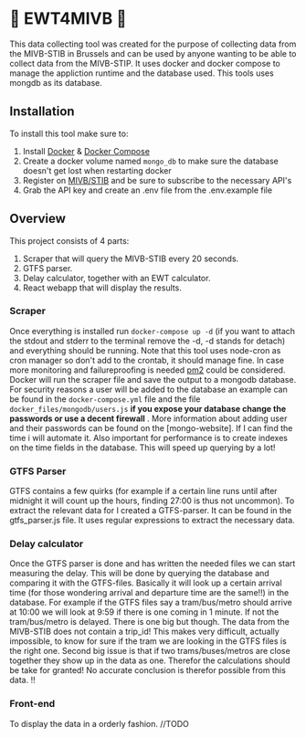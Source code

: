 # :tram: EWT4MIVB :bus:
This data collecting tool was created for the purpose of collecting data from the MIVB-STIB in Brussels and can be used by anyone wanting to be able to collect data from the MIVB-STIP. It uses docker and docker compose to manage the appliction runtime and the database used. This tools uses mongdb as its database.

## Installation

To install this tool make sure to:

1. Install [Docker](https://docs.docker.com/install/) & [Docker Compose](https://docs.docker.com/compose/install/)
2. Create a docker volume named `mongo_db` to make sure the database doesn't get lost when restarting docker 
3. Register on [MIVB/STIB](https://opendata.stib-mivb.be/store/) and be sure to subscribe to the necessary API's
4. Grab the API key and create an .env file from the .env.example file

## Overview

This project consists of 4 parts:
1. Scraper that will query the MIVB-STIB every 20 seconds.
2. GTFS parser. 
3. Delay calculator, together with an EWT calculator.
4. React webapp that will display the results.

### Scraper

Once everything is installed run `docker-compose up -d` (if you want to attach the stdout and stderr to the terminal remove the -d, -d stands for detach) and everything should be running. Note that this tool uses node-cron as cron manager so don't add to the crontab, it should manage fine. In case more monitoring and failureproofing is needed [pm2](http://pm2.keymetrics.io/) could be considered. Docker will run the scraper file and save the output to a mongodb database. For security reasons a user will be added to the database an example can be found in the `docker-compose.yml` file and the file `docker_files/mongodb/users.js` **if you expose your database change the passwords or use a decent firewall** . More information about adding user and their passwords can be found on the [mongo-website]. If I can find the time i will automate it. Also important for performance is to create indexes on the time fields in the database. This will speed up querying by a lot!

### GTFS Parser

GTFS contains a few quirks (for example if a certain line runs until after midnight it will count up the hours, finding 27:00 is thus not uncommon). To extract the relevant data for I created a GTFS-parser. It can be found in the gtfs_parser.js file. It uses regular expressions to extract the necessary data. 


### Delay calculator

Once the GTFS parser is done and has written the needed files we can start measuring the delay. This will be done by querying the database and comparing it with the GTFS-files. Basically it will look up a certain arrival time (for those wondering arrival and departure time are the same!!) in the database. For example if the GTFS files say a tram/bus/metro should arrive at 10:00 we will look at 9:59 if there is one coming in 1 minute. If not the tram/bus/metro is delayed. There is one big but though. The data from the MIVB-STIB does not contain a trip_id! This makes very difficult, actually impossible, to know for sure if the tram we are looking in the GTFS files is the right one. Second big issue is that if two trams/buses/metros are close together they show up in the data as one. Therefor the calculations should be take for granted! No accurate conclusion is therefor possible from this data. !!

### Front-end

To display the data in a orderly fashion.
//TODO

